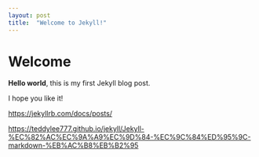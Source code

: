 ```yaml
---
layout: post
title:  "Welcome to Jekyll!"
---
```


# Welcome

**Hello world**, this is my first Jekyll blog post.

I hope you like it!

 https://jekyllrb.com/docs/posts/  

https://teddylee777.github.io/jekyll/Jekyll-%EC%82%AC%EC%9A%A9%EC%9D%84-%EC%9C%84%ED%95%9C-markdown-%EB%AC%B8%EB%B2%95 